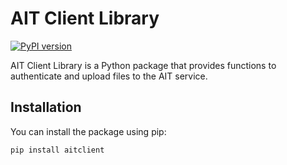 # AIT Client Library

[![PyPI version](https://badge.fury.io/py/aitclient.svg)](https://badge.fury.io/py/aitclient)

AIT Client Library is a Python package that provides functions to authenticate and upload files to the AIT service.

## Installation

You can install the package using pip:

```bash
pip install aitclient
